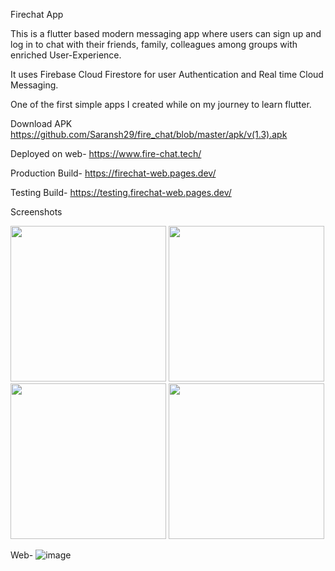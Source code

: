 Firechat App

This is a flutter based modern messaging app where users can sign up and log in to chat with their friends, family, colleagues among groups with enriched User-Experience.

It uses Firebase Cloud Firestore for user Authentication and Real time Cloud Messaging.

One of the first simple apps I created while on my journey to learn flutter.

Download APK
https://github.com/Saransh29/fire_chat/blob/master/apk/v(1.3).apk

Deployed on web-
https://www.fire-chat.tech/

Production Build-
https://firechat-web.pages.dev/

Testing Build-
https://testing.firechat-web.pages.dev/

Screenshots

<p float="left">
  <img src="https://user-images.githubusercontent.com/50516265/185763290-a3a755fd-0c17-4bdd-afea-91ccc1c9c176.jpg" width="249" />
  <img src="https://user-images.githubusercontent.com/50516265/185763636-99e71b47-3fd2-4cba-9a32-eabe6017e8f5.jpg" width="249" /> 
  <img src="https://user-images.githubusercontent.com/50516265/185763292-1f043fa6-5928-4ecf-a50c-92ec46874988.jpg" width="249" />
  <img src="https://user-images.githubusercontent.com/50516265/185763293-8a748b70-0f35-4bdc-a432-adf89396798c.jpg" width="249" />
</p>
<!-- <p float="left">  
  <img src="https://user-images.githubusercontent.com/50516265/185763292-1f043fa6-5928-4ecf-a50c-92ec46874988.jpg" width="250" />
  <img src="https://user-images.githubusercontent.com/50516265/185763293-8a748b70-0f35-4bdc-a432-adf89396798c.jpg" width="250" />
</p> -->

Web-
![image](https://user-images.githubusercontent.com/50516265/185762700-9ead9d64-e5f1-422b-9ce1-f99906eb3fa1.png)

